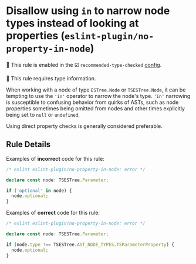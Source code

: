 # Disallow using `in` to narrow node types instead of looking at properties (`eslint-plugin/no-property-in-node`)

💼 This rule is enabled in the ☑️ `recommended-type-checked` [config](https://github.com/eslint-community/eslint-plugin-eslint-plugin#presets).

💭 This rule requires type information.

<!-- end auto-generated rule header -->

When working with a node of type `ESTree.Node` or `TSESTree.Node`, it can be tempting to use the `'in'` operator to narrow the node's type.
`'in'` narrowing is susceptible to confusing behavior from quirks of ASTs, such as node properties sometimes being omitted from nodes and other times explicitly being set to `null` or `undefined`.

Using direct property checks is generally considered preferable.

## Rule Details

Examples of **incorrect** code for this rule:

```ts
/* eslint eslint-plugin/no-property-in-node: error */

declare const node: TSESTree.Parameter;

if ('optional' in node) {
  node.optional;
}
```

Examples of **correct** code for this rule:

```ts
/* eslint eslint-plugin/no-property-in-node: error */

declare const node: TSESTree.Parameter;

if (node.type !== TSESTree.AST_NODE_TYPES.TSParameterProperty) {
  node.optional;
}
```
